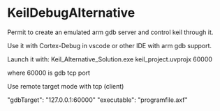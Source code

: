 # KeilDebugAlternative
Permit to create an emulated arm gdb server and control keil through it.

Use it with Cortex-Debug in vscode or other IDE with arm gdb support.

Launch it with:
Keil_Alternative_Solution.exe keil_project.uvprojx 60000

where 60000 is gdb tcp port

Use remote target mode with tcp (client)

"gdbTarget": "127.0.0.1:60000"
"executable": "programfile.axf"
